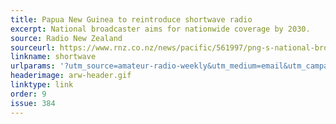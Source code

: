 ```yaml
---
title: Papua New Guinea to reintroduce shortwave radio
excerpt: National broadcaster aims for nationwide coverage by 2030.
source: Radio New Zealand
sourceurl: https://www.rnz.co.nz/news/pacific/561997/png-s-national-broadcaster-moves-to-reintroduce-shortwave-radio-for-nationwide-coverage-by-2030
linkname: shortwave
urlparams: '?utm_source=amateur-radio-weekly&utm_medium=email&utm_campaign=newsletter'
headerimage: arw-header.gif
linktype: link
order: 9
issue: 384
---
```

